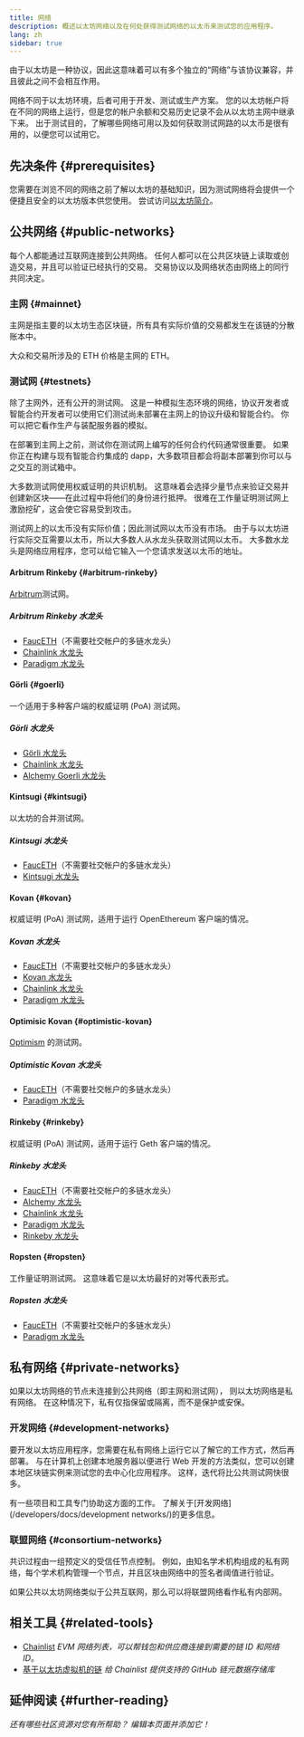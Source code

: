 ```yaml
---
title: 网络
description: 概述以太坊网络以及在何处获得测试网络的以太币来测试您的应用程序。
lang: zh
sidebar: true
---
```


由于以太坊是一种协议，因此这意味着可以有多个独立的“网络”与该协议兼容，并且彼此之间不会相互作用。

网络不同于以太坊环境，后者可用于开发、测试或生产方案。 您的以太坊帐户将在不同的网络上运行，但是您的帐户余额和交易历史记录不会从以太坊主网中继承下来。 出于测试目的，了解哪些网络可用以及如何获取测试网路的以太币是很有用的，以便您可以试用它。

## 先决条件 {#prerequisites}

您需要在浏览不同的网络之前了解以太坊的基础知识，因为测试网络将会提供一个便捷且安全的以太坊版本供您使用。 尝试访问[以太坊简介](/developers/docs/intro-to-ethereum/)。

## 公共网络 {#public-networks}

每个人都能通过互联网连接到公共网络。 任何人都可以在公共区块链上读取或创造交易，并且可以验证已经执行的交易。 交易协议以及网络状态由网络上的同行共同决定。

### 主网 {#mainnet}

主网是指主要的以太坊生态区块链，所有具有实际价值的交易都发生在该链的分散账本中。

大众和交易所涉及的 ETH 价格是主网的 ETH。

### 测试网 {#testnets}

除了主网外，还有公开的测试网。 这是一种模拟生态环境的网络，协议开发者或智能合约开发者可以使用它们测试尚未部署在主网上的协议升级和智能合约。 你可以把它看作生产与装配服务器的模拟。

在部署到主网上之前，测试你在测试网上编写的任何合约代码通常很重要。 如果你正在构建与现有智能合约集成的 dapp，大多数项目都会将副本部署到你可以与之交互的测试箱中。

大多数测试网使用权威证明的共识机制。 这意味着会选择少量节点来验证交易并创建新区块——在此过程中将他们的身份进行抵押。 很难在工作量证明测试网上激励挖矿，这会使它容易受到攻击。

测试网上的以太币没有实际价值；因此测试网以太币没有市场。 由于与以太坊进行实际交互需要以太币，所以大多数人从水龙头获取测试网以太币。 大多数水龙头是网络应用程序，您可以给它输入一个您请求发送以太币的地址。

#### Arbitrum Rinkeby {#arbitrum-rinkeby}

[Arbitrum](https://arbitrum.io/)测试网。

##### Arbitrum Rinkeby 水龙头

- [FaucETH](https://fauceth.komputing.org)（不需要社交帐户的多链水龙头）
- [Chainlink 水龙头](https://faucets.chain.link/)
- [Paradigm 水龙头](https://faucet.paradigm.xyz/)

#### Görli {#goerli}

一个适用于多种客户端的权威证明 (PoA) 测试网。

##### Görli 水龙头

- [Görli 水龙头](https://faucet.goerli.mudit.blog/)
- [Chainlink 水龙头](https://faucets.chain.link/)
- [Alchemy Goerli 水龙头](https://goerlifaucet.com/)

#### Kintsugi {#kintsugi}

以太坊的合并测试网。

##### Kintsugi 水龙头

- [FaucETH](https://fauceth.komputing.org)（不需要社交帐户的多链水龙头）
- [Kintsugi 水龙头](https://faucet.kintsugi.themerge.dev/)

#### Kovan {#kovan}

权威证明 (PoA) 测试网，适用于运行 OpenEthereum 客户端的情况。

##### Kovan 水龙头

- [FaucETH](https://fauceth.komputing.org)（不需要社交帐户的多链水龙头）
- [Kovan 水龙头](https://faucet.kovan.network/)
- [Chainlink 水龙头](https://faucets.chain.link/)
- [Paradigm 水龙头](https://faucet.paradigm.xyz/)

#### Optimisic Kovan {#optimistic-kovan}

[Optimism](https://www.optimism.io/) 的测试网。

##### Optimistic Kovan 水龙头

- [FaucETH](https://fauceth.komputing.org)（不需要社交帐户的多链水龙头）
- [Paradigm 水龙头](https://faucet.paradigm.xyz/)

#### Rinkeby {#rinkeby}

权威证明 (PoA) 测试网，适用于运行 Geth 客户端的情况。

##### Rinkeby 水龙头

- [FaucETH](https://fauceth.komputing.org)（不需要社交帐户的多链水龙头）
- [Alchemy 水龙头](https://RinkebyFaucet.com)
- [Chainlink 水龙头](https://faucets.chain.link/)
- [Paradigm 水龙头](https://faucet.paradigm.xyz/)
- [Rinkeby 水龙头](https://faucet.rinkeby.io/)

#### Ropsten {#ropsten}

工作量证明测试网。 这意味着它是以太坊最好的对等代表形式。

##### Ropsten 水龙头

- [FaucETH](https://fauceth.komputing.org)（不需要社交帐户的多链水龙头）
- [Paradigm 水龙头](https://faucet.paradigm.xyz/)

## 私有网络 {#private-networks}

如果以太坊网络的节点未连接到公共网络（即主网和测试网）， 则以太坊网络是私有网络。 在这种情况下，私有仅指保留或隔离，而不是保护或安保。

### 开发网络 {#development-networks}

要开发以太坊应用程序，您需要在私有网络上运行它以了解它的工作方式，然后再部署。 与在计算机上创建本地服务器以便进行 Web 开发的方法类似，您可以创建本地区块链实例来测试您的去中心化应用程序。 这样，迭代将比公共测试网快很多。

有一些项目和工具专门协助这方面的工作。 了解关于[开发网络](/developers/docs/development networks/)的更多信息。

### 联盟网络 {#consortium-networks}

共识过程由一组预定义的受信任节点控制。 例如，由知名学术机构组成的私有网络，每个学术机构管理一个节点，并且区块由网络中的签名者阈值进行验证。

如果公共以太坊网络类似于公共互联网，那么可以将联盟网络看作私有内部网。

## 相关工具 {#related-tools}

- [Chainlist](https://chainlist.org/) _EVM 网络列表，可以帮钱包和供应商连接到需要的链 ID 和网络 ID_。
- [基于以太坊虚拟机的链](https://github.com/ethereum-lists/chains) _给 Chainlist 提供支持的 GitHub 链元数据存储库_

## 延伸阅读 {#further-reading}

_还有哪些社区资源对您有所帮助？ 编辑本页面并添加它！_
